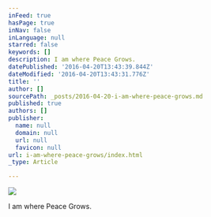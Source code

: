 ```yaml
---
inFeed: true
hasPage: true
inNav: false
inLanguage: null
starred: false
keywords: []
description: I am where Peace Grows.
datePublished: '2016-04-20T13:43:39.844Z'
dateModified: '2016-04-20T13:43:31.776Z'
title: ''
author: []
sourcePath: _posts/2016-04-20-i-am-where-peace-grows.md
published: true
authors: []
publisher:
  name: null
  domain: null
  url: null
  favicon: null
url: i-am-where-peace-grows/index.html
_type: Article

---
```

![](https://the-grid-user-content.s3-us-west-2.amazonaws.com/1abb0e8e-4c61-4a18-87df-717411c8335e.jpg)

I am where Peace Grows.